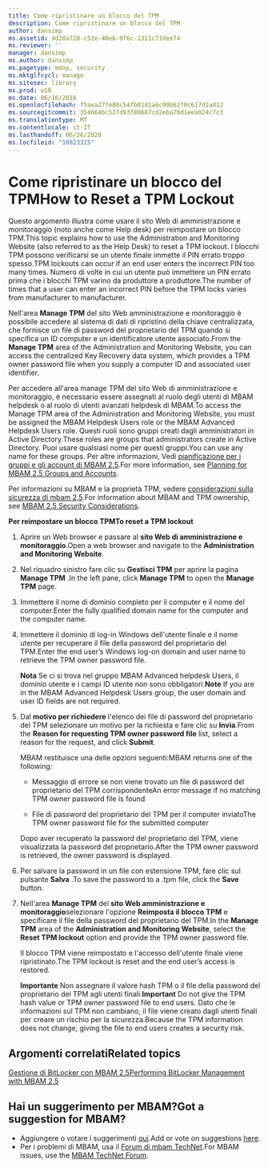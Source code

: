 ```yaml
---
title: Come ripristinare un blocco del TPM
description: Come ripristinare un blocco del TPM
author: dansimp
ms.assetid: dd20a728-c52e-48e6-9f6c-1311c71dee74
ms.reviewer: ''
manager: dansimp
ms.author: dansimp
ms.pagetype: mdop, security
ms.mktglfcycl: manage
ms.sitesec: library
ms.prod: w10
ms.date: 06/16/2016
ms.openlocfilehash: f5aea277e80c54fb01d1a6c00b62f0c617d1ad12
ms.sourcegitcommit: 354664bc527d93f80687cd2eba70d1eea024c7c3
ms.translationtype: MT
ms.contentlocale: it-IT
ms.lasthandoff: 06/26/2020
ms.locfileid: "10823325"
---
```

# <span data-ttu-id="87069-103">Come ripristinare un blocco del TPM</span><span class="sxs-lookup"><span data-stu-id="87069-103">How to Reset a TPM Lockout</span></span>


<span data-ttu-id="87069-104">Questo argomento illustra come usare il sito Web di amministrazione e monitoraggio (noto anche come Help desk) per reimpostare un blocco TPM.</span><span class="sxs-lookup"><span data-stu-id="87069-104">This topic explains how to use the Administration and Monitoring Website (also referred to as the Help Desk) to reset a TPM lockout.</span></span> <span data-ttu-id="87069-105">I blocchi TPM possono verificarsi se un utente finale immette il PIN errato troppo spesso.</span><span class="sxs-lookup"><span data-stu-id="87069-105">TPM lockouts can occur if an end user enters the incorrect PIN too many times.</span></span> <span data-ttu-id="87069-106">Numero di volte in cui un utente può immettere un PIN errato prima che i blocchi TPM varino da produttore a produttore.</span><span class="sxs-lookup"><span data-stu-id="87069-106">The number of times that a user can enter an incorrect PIN before the TPM locks varies from manufacturer to manufacturer.</span></span>

<span data-ttu-id="87069-107">Nell'area **Manage TPM** del sito Web amministrazione e monitoraggio è possibile accedere al sistema di dati di ripristino della chiave centralizzata, che fornisce un file di password del proprietario del TPM quando si specifica un ID computer e un identificatore utente associato.</span><span class="sxs-lookup"><span data-stu-id="87069-107">From the **Manage TPM** area of the Administration and Monitoring Website, you can access the centralized Key Recovery data system, which provides a TPM owner password file when you supply a computer ID and associated user identifier.</span></span>

<span data-ttu-id="87069-108">Per accedere all'area manage TPM del sito Web di amministrazione e monitoraggio, è necessario essere assegnati al ruolo degli utenti di MBAM helpdesk o al ruolo di utenti avanzati helpdesk di MBAM.</span><span class="sxs-lookup"><span data-stu-id="87069-108">To access the Manage TPM area of the Administration and Monitoring Website, you must be assigned the MBAM Helpdesk Users role or the MBAM Advanced Helpdesk Users role.</span></span> <span data-ttu-id="87069-109">Questi ruoli sono gruppi creati dagli amministratori in Active Directory.</span><span class="sxs-lookup"><span data-stu-id="87069-109">These roles are groups that administrators create in Active Directory.</span></span> <span data-ttu-id="87069-110">Puoi usare qualsiasi nome per questi gruppi.</span><span class="sxs-lookup"><span data-stu-id="87069-110">You can use any name for these groups.</span></span> <span data-ttu-id="87069-111">Per altre informazioni, Vedi [pianificazione per i gruppi e gli account di MBAM 2,5](planning-for-mbam-25-groups-and-accounts.md#bkmk-helpdesk-roles).</span><span class="sxs-lookup"><span data-stu-id="87069-111">For more information, see [Planning for MBAM 2.5 Groups and Accounts](planning-for-mbam-25-groups-and-accounts.md#bkmk-helpdesk-roles).</span></span>

<span data-ttu-id="87069-112">Per informazioni su MBAM e la proprietà TPM, vedere [considerazioni sulla sicurezza di mbam 2,5](mbam-25-security-considerations.md#bkmk-tpm).</span><span class="sxs-lookup"><span data-stu-id="87069-112">For information about MBAM and TPM ownership, see [MBAM 2.5 Security Considerations](mbam-25-security-considerations.md#bkmk-tpm).</span></span>

**<span data-ttu-id="87069-113">Per reimpostare un blocco TPM</span><span class="sxs-lookup"><span data-stu-id="87069-113">To reset a TPM lockout</span></span>**

1.  <span data-ttu-id="87069-114">Aprire un Web browser e passare al **sito Web di amministrazione e monitoraggio**.</span><span class="sxs-lookup"><span data-stu-id="87069-114">Open a web browser and navigate to the **Administration and Monitoring Website**.</span></span>

2.  <span data-ttu-id="87069-115">Nel riquadro sinistro fare clic su **Gestisci TPM** per aprire la pagina **Manage TPM** .</span><span class="sxs-lookup"><span data-stu-id="87069-115">In the left pane, click **Manage TPM** to open the **Manage TPM** page.</span></span>

3.  <span data-ttu-id="87069-116">Immettere il nome di dominio completo per il computer e il nome del computer.</span><span class="sxs-lookup"><span data-stu-id="87069-116">Enter the fully qualified domain name for the computer and the computer name.</span></span>

4.  <span data-ttu-id="87069-117">Immettere il dominio di log-in Windows dell'utente finale e il nome utente per recuperare il file della password del proprietario del TPM.</span><span class="sxs-lookup"><span data-stu-id="87069-117">Enter the end user’s Windows log-on domain and user name to retrieve the TPM owner password file.</span></span>

    <span data-ttu-id="87069-118">**Nota**  Se ci si trova nel gruppo MBAM Advanced helpdesk Users, il dominio utente e i campi ID utente non sono obbligatori.</span><span class="sxs-lookup"><span data-stu-id="87069-118">**Note** If you are in the MBAM Advanced Helpdesk Users group, the user domain and user ID fields are not required.</span></span>

     

5.  <span data-ttu-id="87069-119">Dal **motivo per richiedere** l'elenco dei file di password del proprietario del TPM selezionare un motivo per la richiesta e fare clic su **Invia**.</span><span class="sxs-lookup"><span data-stu-id="87069-119">From the **Reason for requesting TPM owner password file** list, select a reason for the request, and click **Submit**.</span></span>

    <span data-ttu-id="87069-120">MBAM restituisce una delle opzioni seguenti:</span><span class="sxs-lookup"><span data-stu-id="87069-120">MBAM returns one of the following:</span></span>

    -   <span data-ttu-id="87069-121">Messaggio di errore se non viene trovato un file di password del proprietario del TPM corrispondente</span><span class="sxs-lookup"><span data-stu-id="87069-121">An error message if no matching TPM owner password file is found</span></span>

    -   <span data-ttu-id="87069-122">File di password del proprietario del TPM per il computer inviato</span><span class="sxs-lookup"><span data-stu-id="87069-122">The TPM owner password file for the submitted computer</span></span>

    <span data-ttu-id="87069-123">Dopo aver recuperato la password del proprietario del TPM, viene visualizzata la password del proprietario.</span><span class="sxs-lookup"><span data-stu-id="87069-123">After the TPM owner password is retrieved, the owner password is displayed.</span></span>

6.  <span data-ttu-id="87069-124">Per salvare la password in un file con estensione TPM, fare clic sul pulsante **Salva** .</span><span class="sxs-lookup"><span data-stu-id="87069-124">To save the password to a .tpm file, click the **Save** button.</span></span>

7.  <span data-ttu-id="87069-125">Nell'area **Manage TPM** del **sito Web amministrazione e monitoraggio**selezionare l'opzione **Reimposta il blocco TPM** e specificare il file della password del proprietario del TPM.</span><span class="sxs-lookup"><span data-stu-id="87069-125">In the **Manage TPM** area of the **Administration and Monitoring Website**, select the **Reset TPM lockout** option and provide the TPM owner password file.</span></span>

    <span data-ttu-id="87069-126">Il blocco TPM viene reimpostato e l'accesso dell'utente finale viene ripristinato.</span><span class="sxs-lookup"><span data-stu-id="87069-126">The TPM lockout is reset and the end user’s access is restored.</span></span>

    <span data-ttu-id="87069-127">**Importante**  Non assegnare il valore hash TPM o il file della password del proprietario del TPM agli utenti finali.</span><span class="sxs-lookup"><span data-stu-id="87069-127">**Important** Do not give the TPM hash value or TPM owner password file to end users.</span></span> <span data-ttu-id="87069-128">Dato che le informazioni sul TPM non cambiano, il file viene creato dagli utenti finali per creare un rischio per la sicurezza.</span><span class="sxs-lookup"><span data-stu-id="87069-128">Because the TPM information does not change, giving the file to end users creates a security risk.</span></span>

     



## <span data-ttu-id="87069-129">Argomenti correlati</span><span class="sxs-lookup"><span data-stu-id="87069-129">Related topics</span></span>


[<span data-ttu-id="87069-130">Gestione di BitLocker con MBAM 2.5</span><span class="sxs-lookup"><span data-stu-id="87069-130">Performing BitLocker Management with MBAM 2.5</span></span>](performing-bitlocker-management-with-mbam-25.md)

 

## <span data-ttu-id="87069-131">Hai un suggerimento per MBAM?</span><span class="sxs-lookup"><span data-stu-id="87069-131">Got a suggestion for MBAM?</span></span>
- <span data-ttu-id="87069-132">Aggiungere o votare i suggerimenti [qui](http://mbam.uservoice.com/forums/268571-microsoft-bitlocker-administration-and-monitoring).</span><span class="sxs-lookup"><span data-stu-id="87069-132">Add or vote on suggestions [here](http://mbam.uservoice.com/forums/268571-microsoft-bitlocker-administration-and-monitoring).</span></span> 
- <span data-ttu-id="87069-133">Per i problemi di MBAM, usa il [Forum di mbam TechNet](https://social.technet.microsoft.com/Forums/home?forum=mdopmbam).</span><span class="sxs-lookup"><span data-stu-id="87069-133">For MBAM issues, use the [MBAM TechNet Forum](https://social.technet.microsoft.com/Forums/home?forum=mdopmbam).</span></span> 





